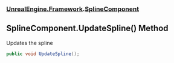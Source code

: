 ### [UnrealEngine.Framework](UnrealEngine_Framework.md 'UnrealEngine.Framework').[SplineComponent](SplineComponent.md 'UnrealEngine.Framework.SplineComponent')
## SplineComponent.UpdateSpline() Method
Updates the spline  
```csharp
public void UpdateSpline();
```
